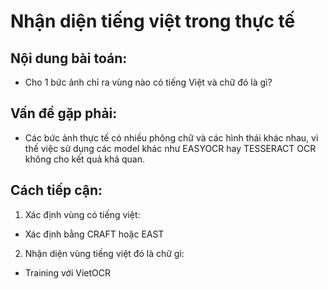 # Nhận diện tiếng việt trong thực tế

## Nội dung bài toán:
- Cho 1 bức ảnh chỉ ra vùng nào có tiếng Việt và chữ đó là gì?

## Vấn đề gặp phải:
- Các bức ảnh thực tế có nhiều phông chữ và các hình thái khác nhau, vì thế việc sử dụng các model khác như EASYOCR hay TESSERACT OCR không cho kết quả khả quan.

## Cách tiếp cận:
1. Xác định vùng có tiếng việt:
- Xác định bằng CRAFT hoặc EAST
2. Nhận diện vùng tiếng việt đó là chữ gì:
- Training với VietOCR
